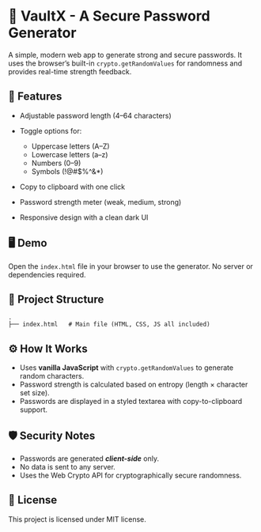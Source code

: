 # 🔑 VaultX -  A Secure Password Generator

A simple, modern web app to generate strong and secure passwords.
It uses the browser’s built-in `crypto.getRandomValues` for randomness and provides real-time strength feedback.

## 🚀 Features

* Adjustable password length (4–64 characters)
* Toggle options for:

    * Uppercase letters (A–Z)
    * Lowercase letters (a–z)
    * Numbers (0–9)
    * Symbols (!@#\$%^&\*)
* Copy to clipboard with one click
* Password strength meter (weak, medium, strong)
* Responsive design with a clean dark UI

## 🖥️ Demo

Open the `index.html` file in your browser to use the generator.
No server or dependencies required.

## 📂 Project Structure

```
.
├── index.html   # Main file (HTML, CSS, JS all included)
```

## ⚙️ How It Works

* Uses **vanilla JavaScript** with `crypto.getRandomValues` to generate random characters.
* Password strength is calculated based on entropy (length × character set size).
* Passwords are displayed in a styled textarea with copy-to-clipboard support.

## 🛡️ Security Notes

* Passwords are generated ***client-side*** only.
* No data is sent to any server.
* Uses the Web Crypto API for cryptographically secure randomness.


## 📜 License

This project is licensed under MIT license.
